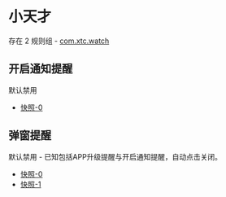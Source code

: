 # 小天才

存在 2 规则组 - [com.xtc.watch](/src/apps/com.xtc.watch.ts)

## 开启通知提醒

默认禁用

- [快照-0](https://i.gkd.li/import/13059965)

## 弹窗提醒

默认禁用 - 已知包括APP升级提醒与开启通知提醒，自动点击关闭。

- [快照-0](https://i.gkd.li/import/13197390)
- [快照-1](https://i.gkd.li/import/13063274)
